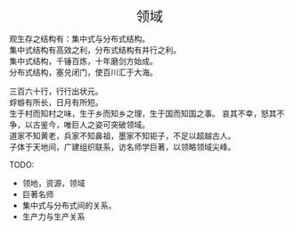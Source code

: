 <center><font size=5>领域</font></center>

观生存之结构有：集中式与分布式结构。<br/>
集中式结构有高效之利，分布式结构有并行之利。<br/>
集中式结构，千锤百炼，十年磨剑方始成。<br/>
分布式结构，塞兑闭门，使百川汇于大海。<br/>

三百六十行，行行出状元。<br/>
蜉蝣有所长，日月有所短。<br/>
生于村而知村之味，生于乡而知乡之理，生于国而知国之事。
哀其不幸，怒其不争，以古鉴今，唯巨人之姿可突破领域。<br/>
道家不知黄老，兵家不知鼻祖，墨家不知钜子，不足以超越古人。<br/>
子体于天地间，广建组织联系，访名师学巨著，以领略领域尖峰。<br/>

TODO: 
* 领地，资源，领域
* 巨著名师
* 集中式与分布式间的关系。
* 生产力与生产关系
